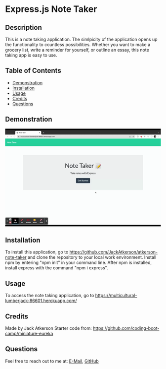 # Express.js Note Taker

## Description
This is a note taking application. The simlpicity of the application opens up the functionality to countless possibilities. Whether you want to make a grocery list, write a reminder for yourself, or outline an essay, this note taking app is easy to use.

## Table of Contents
- [Demonstration](#demonstration)
- [Installation](#installation)
- [Usage](#usage)
- [Credits](#credits)
- [Questions](#questions)

## Demonstration
![Demonstration video](./public/assets/images/note-taker-demo.gif)

## Installation
To install this application, go to https://github.com/JackAtkerson/atkerson-note-taker and clone the repository to your local work environment. Install npm by entering "npm init" in your command line. After npm is installed, install express with the command "npm i express".

## Usage
To access the note taking application, go to https://multicultural-lumberjack-86601.herokuapp.com/

## Credits
Made by Jack Atkerson
Starter code from: https://github.com/coding-boot-camp/miniature-eureka

## Questions
Feel free to reach out to me at:
[E-Mail](mailto:jatkerson18@gmail.com),
[GitHub](https://github.com/JackAtkerson)